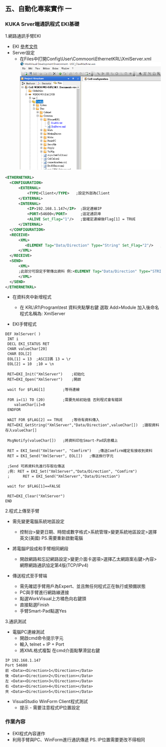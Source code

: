 ## 五、自動化專案實作 一
### KUKA Srver端通訊程式 EKI基礎

1.網路通訊手臂EKI
  - EKI [參考文件](http://www.wtech.com.tw/public/download/manual/kuka/krc4/KST-Ethernet-KRL-21-En.pdf)
  - Server設定
	  - 在Files中打開Config\User\Commoon\EthernetKRL\XmlServer.xml
	  ![Image](./img/Demonstration2.PNG)

  ```xml
  <ETHERNETKRL>
	<CONFIGURATION>
		<EXTERNAL>
			<TYPE>Client</TYPE>   ;設定外部為Client
		</EXTERNAL>
		<INTERNAL>
			<IP>192.168.1.147</IP>	;設定連線IP
			<PORT>54600</PORT>		;這定通訊埠
			<ALIVE Set_Flag="1"/>	;當確定連線後Flag[1] = TRUE
		</INTERNAL>
	</CONFIGURATION>
	<RECEIVE>
		<XML>
		   <ELEMENT Tag="Data/Direction" Type="String" Set_Flag="2"/>	;設定接收到的資料 Tag="路徑" Type="資料型別" 接收資料後Flag[2]=TRUE
		</XML>
	</RECEIVE>
	<SEND>
		<XML>
		;此部分可設定手臂傳出資料 例:<ELEMENT Tag="Data/Direction" Type="STRING"/> 
		</XML>
	</SEND>
</ETHERNETKRL>
  ```

  - 在資料夾中新增程式
	  - 在 KRL\R1\Program\test 資料夾點擊右鍵 選取 Add>Module 加入後命名程式名稱為: XmlServer

 - EKI手臂程式
  
  ```
DEF XmlServer( )
   INT i
   DECL EKI_STATUS RET
   CHAR valueChar[20]
   CHAR EOL[2]	
   EOL[1] = 13	;ASCII碼 13 = \r
   EOL[2] = 10	;10 = \n
   
   RET=EKI_Init("XmlServer")	;初始化
   RET=EKI_Open("XmlServer")	;開啟
   
   wait for $FLAG[1] 		;等待連線
   
   FOR i=(1) TO (20)		;需要先給初始值 否則程式會有錯誤
      valueChar[i]=0
   ENDFOR
   
   WAIT FOR $FLAG[2] == TRUE	;等待有資料傳入
   RET=EKI_GetString("XmlServer","Data/Direction",valueChar[])	;讀取資料存入valueChar[]
   
   MsgNotify(valueChar[])	;將資料印在Smart-Pad訊息欄上
   
   RET = EKI_Send("XmlServer", "Comfirm")	;傳送Comfirm確定有接收到資料
   RET = EKI_Send("XmlServer", EOL[])	;傳送換行字元
   
   ;Send 可將資料先進行存取在傳送
   ;例: RET = EKI_Set("XmlServer","Data/Direction", "Comfirm")
   ;	  RET = EKI_Send("XmlServer","Data/Direction")
   
   wait for $FLAG[1]==FALSE
   
   RET=EKI_Clear("XmlServer")
END
  ```

2.程式上傳至手臂
- 需先變更電腦系統地區設定
	- 控制台>變更日期、時間或數字格式>系統管理>變更系統地區設定>選擇英文(美國)		         	PS.需要重新啟動電腦

- 將電腦IP設成和手臂相同網段
	- 開啟網路和忘記網路設定>變更介面卡選項>選擇乙太網路案右鍵>內容>網際網路通訊協定第4版(TCP/IPv4)
	
- 傳送程式至手臂端
	- 需先確認手臂用戶為Expert、並且無任何程式正在執行或預備狀態
	- PC與手臂進行網路線連接
	- 點選WorkVisual上方橘色向右鍵頭
	- 直接點選Finish
	- 手臂Smart-Pad點選Yes
	
3.通訊測試
- 電腦PC連線測試
	- 開啟cmd命令提示字元
	- 輸入 telnet + IP + Port
	- 將XML格式複製 在cmd介面點擊滑鼠右鍵
 ```
IP 192.168.1.147
Port 54600
前 <Data><Direction>1</Direction></Data>
後 <Data><Direction>2</Direction></Data>
左 <Data><Direction>3</Direction></Data>
右 <Data><Direction>4</Direction></Data>
夾 <Data><Direction>5</Direction></Data>
```

- VisualStudio WinForm Client程式測試
	- 提示 - 需要注意程式IP位置設定



### 作業內容
- EKI程式內容運作
- 利用手臂與PC、WinForm進行通訊傳遞
PS. IP位置需要更改不得相同
<!--stackedit_data:
eyJoaXN0b3J5IjpbLTEzOTE4NjIwMDgsLTEzOTE4NjIwMDgsMT
Y0NzMyOTQ4NiwzODAyOTU4NDAsMTYwMTE4NDkyNywtMTcwNjY0
NzAzMywtMTM4NDI4NjY3NCwxNzg3ODM4MjU1LDE3MzY3Mzg1OT
EsLTE5MjQ4MzgyODgsMTg4MTI3MTQyNSw4NjA4NDE5MjMsLTky
ODU4NDU4MiwxNjUzMjA2MTE5LC0yMDI2NzM4Mjk0LDE3NDY2ND
AxNjMsMTc0OTY2NzEwNywxODExMTY1NTkyXX0=
-->